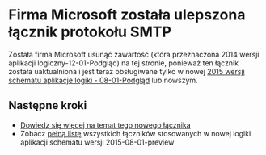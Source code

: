 <properties
   pageTitle="Za pomocą łącznik protokołu SMTP w aplikacjach logiczny | Microsoft Azure aplikacji usługi"
   description="Jak utworzyć i skonfigurować aplikację łącznik SMTP lub interfejsu API i używać go w aplikacji dla logiki Azure aplikacji usługi"
   services="logic-apps"
   documentationCenter=".net,nodejs,java"
   authors="msftman"
   manager="erikre"
   editor=""/>

<tags
   ms.service="logic-apps"
   ms.devlang="multiple"
   ms.topic="article"
   ms.tgt_pltfrm="na"
   ms.workload="integration"
   ms.date="04/19/2016"
   ms.author="deonhe"/>


# <a name="weve-improved-the-smtp-connector"></a>Firma Microsoft została ulepszona łącznik protokołu SMTP 

Została firma Microsoft usunąć zawartość (która przeznaczona 2014 wersji aplikacji logiczny-12-01-Podgląd) na tej stronie, ponieważ ten łącznik została uaktualniona i jest teraz obsługiwane tylko w nowej [2015 wersji schematu aplikacje logiki - 08-01-Podgląd](./app-service-logic-schema-2015-08-01.md) lub nowszym. 


## <a name="next-steps"></a>Następne kroki    

- [Dowiedz się więcej na temat tego nowego łącznika](../connectors/connectors-create-api-smtp.md)
- Zobacz [pełną listę](../connectors/apis-list.md) wszystkich łączników stosowanych w nowej logiki aplikacji schematu wersji 2015-08-01-preview  